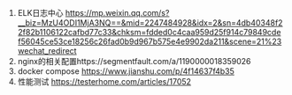 1. ELK日志中心 https://mp.weixin.qq.com/s?__biz=MzU4ODI1MjA3NQ==&mid=2247484928&idx=2&sn=4db40348f22f82b1106122cafbd77c33&chksm=fdded0c4caa959d25f914c79849cdef56045ce53ce18256c26fad0b9d967b575e4e9902da211&scene=21%23wechat_redirect
2. nginx的相关配置https://segmentfault.com/a/1190000018359026
3. docker compose https://www.jianshu.com/p/4f14637f4b35
4. 性能测试 https://testerhome.com/articles/17052

